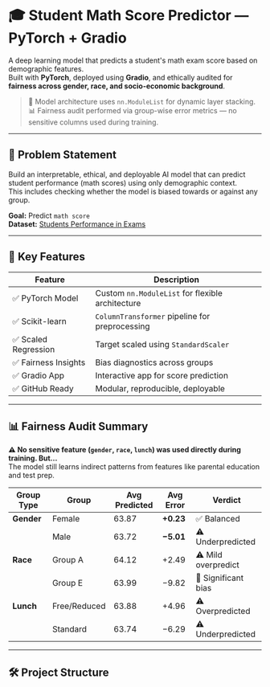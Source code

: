 # 🎓 Student Math Score Predictor — PyTorch + Gradio

A deep learning model that predicts a student's math exam score based on demographic features.  
Built with **PyTorch**, deployed using **Gradio**, and ethically audited for **fairness across gender, race, and socio-economic background**.

> 🧠 Model architecture uses `nn.ModuleList` for dynamic layer stacking.  
> 📊 Fairness audit performed via group-wise error metrics — no sensitive columns used during training.

---

## 📌 Problem Statement

Build an interpretable, ethical, and deployable AI model that can predict student performance (math scores) using only demographic context.  
This includes checking whether the model is biased towards or against any group.

**Goal:** Predict `math score`  
**Dataset:** [Students Performance in Exams](https://www.kaggle.com/datasets/spscientist/students-performance-in-exams)

---

## 🧠 Key Features

| Feature                | Description |
|------------------------|-------------|
| ✅ PyTorch Model        | Custom `nn.ModuleList` for flexible architecture |
| ✅ Scikit-learn         | `ColumnTransformer` pipeline for preprocessing |
| ✅ Scaled Regression    | Target scaled using `StandardScaler` |
| ✅ Fairness Insights    | Bias diagnostics across groups |
| ✅ Gradio App           | Interactive app for score prediction |
| ✅ GitHub Ready         | Modular, reproducible, deployable

---

## 📊 Fairness Audit Summary

**⚠️ No sensitive feature (`gender`, `race`, `lunch`) was used directly during training. But...**  
The model still learns indirect patterns from features like parental education and test prep.

| Group Type   | Group         | Avg Predicted | Avg Error | Verdict             |
|--------------|---------------|----------------|-----------|---------------------|
| **Gender**   | Female        | 63.87           | **+0.23** | ✅ Balanced          |
|              | Male          | 63.72           | **−5.01** | ⚠️ Underpredicted    |
| **Race**     | Group A       | 64.12           | +2.49     | ⚠️ Mild overpredict  |
|              | Group E       | 63.99           | −9.82     | 🚨 Significant bias  |
| **Lunch**    | Free/Reduced  | 63.88           | +4.96     | ⚠️ Overpredicted     |
|              | Standard      | 63.74           | −6.29     | ⚠️ Underpredicted    |

---

## 🛠 Project Structure


